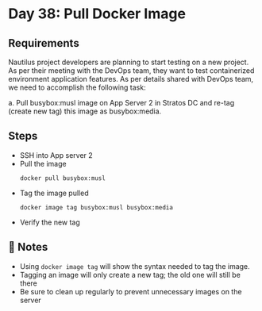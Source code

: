 # Day 38: Pull Docker Image

## Requirements
Nautilus project developers are planning to start testing on a new project. As per their meeting with the DevOps team, they want to test containerized environment application features. As per details shared with DevOps team, we need to accomplish the following task:

a. Pull busybox:musl image on App Server 2 in Stratos DC and re-tag (create new tag) this image as busybox:media.

## Steps
- SSH into App server 2
- Pull the image
  ```console
  docker pull busybox:musl
  ```
- Tag the image pulled
  ```console
  docker image tag busybox:musl busybox:media
  ```
- Verify the new tag

## 📝 Notes
- Using `docker image tag` will show the syntax needed to tag the image.
- Tagging an image will only create a new tag; the old one will still be there
- Be sure to clean up regularly to prevent unnecessary images on the server
